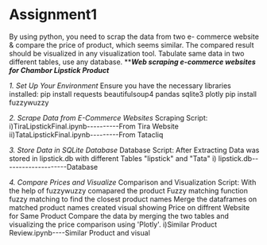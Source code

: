 # Assignment1
By using python, you need to scrap the data from two e-
commerce website &amp; compare the price of product, which
seems similar.
The compared result should be visualized in any visualization
tool.
Tabulate same data in two different tables, use any database.
*****Web scraping e-commerce websites for Chambor Lipstick Product***

*1. Set Up Your Environment*
Ensure you have the necessary libraries installed:
pip install requests beautifulsoup4 pandas sqlite3 plotly
pip install fuzzywuzzy

*2. Scrape Data from E-Commerce Websites*
Scraping Script:
i)TiraLipstickFinal.ipynb----------From Tira Website
ii)TataLipstickFinal.ipynb---------From Tatacliq

*3. Store Data in SQLite Database*
Database Script:
After Extracting Data was stored in lipstick.db with different Tables "lipstick" and "Tata"
i) lipstick.db--------------------Database

*4. Compare Prices and Visualize*
Comparison and Visualization Script:
With the help of fuzzywuzzy comapared the product
Fuzzy matching function
fuzzy matching to find the closest product names
Merge the dataframes on matched product names
created visual showing Price on diffrent Website for Same Product
Compare the data by merging the two tables and visualizing the price comparison using 'Plotly'.
i)Similar Product Review.ipynb----Similar Product and visual
